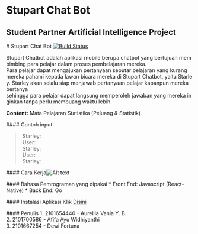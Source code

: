 # Stupart Chat Bot
## Student Partner Artificial Intelligence Project

# Stupart Chat Bot
[![Build Status](https://travis-ci.org/joemccann/dillinger.svg?branch=master)](https://travis-ci.org/joemccann/dillinger)

Stupart Chatbot adalah aplikasi mobile berupa chatbot yang bertujuan membimbing para pelajar dalam proses pembelajaran mereka. Para pelajar dapat mengajukan pertanyaan seputar pelajaran yang kurang mereka pahami kepada lawan bicara mereka di Stupart Chatbot, yaitu Starley. Starley akan selalu siap menjawab pertanyaan pelajar kapanpun mereka bertanya sehingga para pelajar dapat langsung memperoleh jawaban yang mereka inginkan tanpa perlu membuang waktu lebih.

**Content:** Mata Pelajaran Statistika (Peluang & Statistik)

#### Contoh input
> Starley: <br/>
> User: <br/>
> Starley: <br/>
> User: <br/>
> Starley: <br/>

#### Cara Kerja![Alt text](https://cdn.pixabay.com/photo/2017/11/13/07/14/cat-eyes-2944820_960_720.jpg)

#### Bahasa Pemrograman yang dipakai
* Front End: Javascript (React-Native)
* Back End: Go

#### Instalasi Aplikasi
Klik [Disini](https://google.com/)

#### Penulis
1. 2101654440 - Aurellia Vania Y. B. <br/>
2. 2101700586 - Afifa Ayu Widhiyanthi <br/>
3. 2101667254 - Dewi Fortuna <br/>
